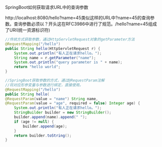 SpringBoot如何获取请求URL中的查询参数

http://localhost:8080/hello?name=45类似这样的URL中?name=45的查询参数。查询参数必须以？开头这在RFC3986中进行了规范。/hello?name=45组成了URI(统一资源标识符)

```java
//传统方式获取参数，通过HttpServletRequest对象的getParameter方法
@RequestMapping("/hello")
public String hello(HttpServletRequest r) {
    System.out.println("有人正在请求hello。");
    String name = r.getParameter("name");
    System.out.println("query parameter is " + name);
    return "hello world";
}
```

```java
//SpringBoot获取参数的方式，通过@RequestParam注解
//将对应形参变量与参数进行绑定，直接使用。
@RequestMapping("/hello")
public String hello(
@RequestParam(value = "name") String name,
@RequestParam(value = "age", required = false) Integer age) {
    System.out.println("有人正在请求hello。");
    StringBuilder builder = new StringBuilder();
    builder.append(name).append(" ");
    if (age != null) {
    	builder.append(age);
    }
    return builder.toString();
}
```

